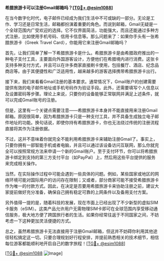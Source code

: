 **希腊旅游卡可以注册Gmail邮箱吗？[[TG💪+ @esim1088](https://t.me/s/esim1088)]**

在当今数字化时代，电子邮件已经成为我们生活中不可或缺的一部分。无论是工作、学习还是日常生活，邮箱都扮演着重要的角色。而说到邮箱，Gmail无疑是一个全球范围内广受欢迎的选择。它不仅界面简洁，功能强大，而且还能通过多种方式注册，比如使用手机号码、信用卡信息等。那么问题来了：如果你手头有一张希腊旅游卡（Greek Travel Card），你能用它来注册Gmail邮箱吗？

首先，让我们简单了解一下希腊旅游卡是什么。希腊旅游卡是由希腊政府推出的一种电子支付工具，主要面向外国游客设计，方便他们在希腊境内进行消费。这张卡支持多种支付方式，并且可以在许多商家直接刷卡使用，包括餐厅、酒店、纪念品商店等。由于其便捷性和广泛适用性，越来越多的游客选择携带希腊旅游卡出行。

接下来，我们来看看Gmail注册的基本要求。通常情况下，Gmail账户的创建需要提供有效的电子邮件地址或手机号码作为验证手段。此外，还需要填写个人信息以及设置密码等步骤。理论上来说，只要你的设备能够正常联网并满足上述条件，就可以完成Gmail账号的注册。

但是，这里有一个关键点需要注意——希腊旅游卡本身并不能直接用来注册Gmail邮箱。原因很简单，因为希腊旅游卡只是一种支付工具，并不具备生成独立电子邮件地址的功能。换句话说，即使你持有希腊旅游卡，你也无法绕过传统的注册流程直接将其作为注册依据。

不过，这并不意味着你就完全不能利用希腊旅游卡来辅助注册Gmail了。事实上，只要你拥有一部智能手机或者电脑，并且可以通过该设备访问互联网，那么你就完全可以按照常规方法来申请一个新的Gmail账户。至于支付环节，你可以将希腊旅游卡绑定到支持的第三方支付平台（如PayPal）上，然后用这些平台提供的服务来完成相关操作。

当然，在实际操作过程中可能会遇到一些具体的问题。例如，某些国家或地区的网络环境可能对国际用户的访问存在限制；又或者，部分商家可能不接受希腊旅游卡作为唯一的付款方式。因此，在决定是否要用希腊旅游卡来协助注册之前，建议大家提前做好充分准备，确保自己拥有稳定可靠的上网条件以及备用支付方案。

另外值得一提的是，随着科技的发展，现在市面上已经出现了不少新型的虚拟SIM卡服务（eSIM）。这类产品允许用户无需物理SIM卡即可在全球范围内享受移动通信服务，极大地方便了跨国旅行者的生活。如果你经常往返于不同国家之间，不妨考虑一下这种更加灵活便捷的方式。

总之，虽然希腊旅游卡无法直接用于注册Gmail邮箱，但这并不妨碍你利用其他途径轻松搞定这一切。只要合理规划好行程安排，并提前熟悉相关的技术细节，相信每位游客都能顺利地开启自己的数字旅程！[[TG💪+ @esim1088](https://t.me/s/esim1088)]

[[TG💪+ @esim1088](https://t.me/s/esim1088) ![Image](https://i.postimg.cc/4NQfJmqS/Snipaste-2025-05-13-00-14-12.png)]